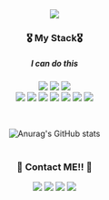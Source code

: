 
<div align="center">
 <img src="https://capsule-render.vercel.app/api?type=waving&color=auto&height=400&section=header&text=Welcome, I'm Geonu%20👋&fontSize=70&fontColor=59644f&animation=fadeIn"/>
 <!-- <h2> Welcome 👋 <br> Добро пожаловать 👋 </h2> -->
 
  <h3> 🎖 My Stack🎖</h3>
 <h5> I can do this</h5>
 <div>
  
 <a href="#" target="_blank"><img src="https://img.shields.io/badge/HTML5-E34F26?style=flat-square&logo=HTML5&logoColor=white"/></a>
 <a href="#" target="_blank"><img src="https://img.shields.io/badge/CSS3-1572B6?style=flat-square&logo=CSS3&logoColor=white"/></a>
 <a href="#" target="_blank"><img src="https://img.shields.io/badge/JavaScript(ES6)-F7DF1E?style=flat-square&logo=JavaScript&logoColor=white"/></a>
  <br>
 <a href="#" target="_blank"><img src="https://img.shields.io/badge/JQuery-0769AD?style=flat-square&logo=JQuery&logoColor=white"/></a>
 <a href="#" target="_blank"><img src="https://img.shields.io/badge/React-61DAFB?style=flat-square&logo=React&logoColor=white"/></a>
 <a href="#" target="_blank"><img src="https://img.shields.io/badge/Python-3776AB?style=flat-square&logo=Python&logoColor=white"/></a>
 <a href="#" target="_blank"><img src="https://img.shields.io/badge/Jupyter-F37626?style=flat-square&logo=Jupyter&logoColor=white"/></a>
 <a href="#" target="_blank"><img src="https://img.shields.io/badge/C-A8B9CC?style=flat-square&logo=C&logoColor=white"/></a>
 <a href="#" target="_blank"><img src="https://img.shields.io/badge/Figma-326295?style=flat-square&logo=Figma&logoColor=white"/></a>
 <a href="#" target="_blank"><img src="https://img.shields.io/badge/Adobe Photoshop-31A8FF?style=flat-square&logo=Adobe Photoshop&logoColor=white"/></a>
 </div>
 <br>
 
 ![Anurag's GitHub stats](https://github-readme-stats.vercel.app/api?username=escdoesntwork&show_icons=true&theme=vue)
 <br><br>
 <h3> 🤘 Contact ME!! 👀 </h3>
  <a href="#" target="_blank"><img src="https://img.shields.io/badge/instagram-E4405F?style=flat-square&logo=Instagram&logoColor=white"/></a>
  <a href="#" target="_blank"><img src="https://img.shields.io/badge/Twitter-1DA1F2?style=flat-square&logo=Twitter&logoColor=white"/></a>
  <a href="#" target="_blank"><img src="https://img.shields.io/badge/Gmail-EA4335?style=flat-square&logo=Gmail&logoColor=white"/></a>
  <a href="#" target="_blank"><img src="https://img.shields.io/badge/Stack Overflow-F58025?style=flat-square&logo=Stack Overflow&logoColor=white"/></a>
 
 
<!-- <h2></h2> -->
 <!--
 **escdoesntwork/escdoesntwork** is a ✨ _special_ ✨ repository because its `README.md` (this file) appears on your GitHub profile.

 Here are some ideas to get you started:

 - 🔭 I’m currently working on ...
 - 🌱 I’m currently learning ...
 - 👯 I’m looking to collaborate on ...
 - 🤔 I’m looking for help with ...
 - 💬 Ask me about ...
 - 📫 How to reach me: ...
 - 😄 Pronouns: ...
 - ⚡ Fun fact: ...
 -->
</div>
